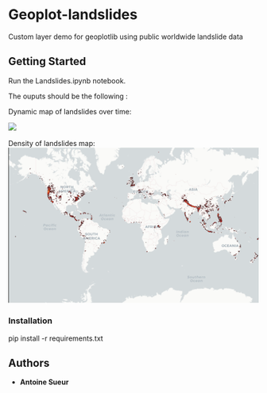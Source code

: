 # Geoplot-landslides
Custom layer demo for geoplotlib using public worldwide landslide data

## Getting Started

Run the Landslides.ipynb notebook.

The ouputs should be the following :

Dynamic map of landslides over time:

![](https://media.giphy.com/media/g0KnQUYGZAmBZdFh2R/giphy.gif)


Density of landslides map:
![](imgs/Capture.PNG)

### Installation

pip install -r requirements.txt


## Authors

* **Antoine Sueur**

